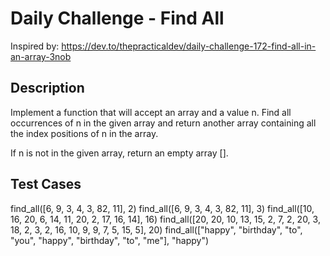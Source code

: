 # Daily Challenge - Find All
Inspired by: https://dev.to/thepracticaldev/daily-challenge-172-find-all-in-an-array-3nob

## Description
Implement a function that will accept an array and a value n. Find all occurrences of n in the given array and return another array containing all the index positions of n in the array.

If n is not in the given array, return an empty array [].

## Test Cases
find_all([6, 9, 3, 4, 3, 82, 11], 2)
find_all([6, 9, 3, 4, 3, 82, 11], 3)
find_all([10, 16, 20, 6, 14, 11, 20, 2, 17, 16, 14], 16)
find_all([20, 20, 10, 13, 15, 2, 7, 2, 20, 3,
                18, 2, 3, 2, 16, 10, 9, 9, 7, 5, 15, 5], 20)
find_all(["happy", "birthday", "to", "you",
                "happy", "birthday", "to", "me"], "happy")
